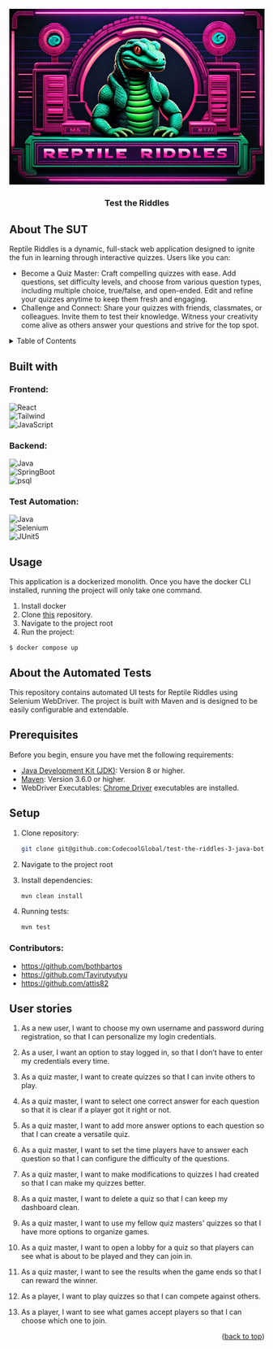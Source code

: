 <br />
<div align="center">
  <a href="https://github.com/CodecoolGlobal/el-proyecte-grande-sprint-1-java-Tomocza">
    <img src="https://raw.githubusercontent.com/CodecoolGlobal/el-proyecte-grande-sprint-1-java-Tomocza/development/frontend/src/assets/images/logo_big.png" alt="Logo">
  </a>
</div>
<h3 align="center">Test the Riddles</h3>
<p align="left"></p>

## About The SUT

Reptile Riddles is a dynamic, full-stack web application designed to ignite the fun in learning through interactive quizzes. Users like you can:

- Become a Quiz Master: Craft compelling quizzes with ease. Add questions, set difficulty levels, and choose from various question types, including multiple choice, true/false, and open-ended. Edit and refine your quizzes anytime to keep them fresh and engaging.
- Challenge and Connect: Share your quizzes with friends, classmates, or colleagues. Invite them to test their knowledge. Witness your creativity come alive as others answer your questions and strive for the top spot.

<!-- TABLE OF CONTENTS -->
<details>
  <summary>Table of Contents</summary>
  <ol>
    <li>
      <a href="#about-the-project">About The Project</a>
      <ul>
        <li><a href="#built-with">Built With</a></li>
      </ul>
    </li>
    <li>
      <a href="#getting-started">Getting Started</a>
      <ul>
        <li><a href="#installation">Installation</a></li>
      </ul>
    </li>
  </ol>
</details>



<!-- ABOUT THE PROJECT -->


## Built with

### Frontend:

![React] <br/> ![Tailwind] <br/> ![JavaScript] <br/>

### Backend: <br/>

![Java] <br/> ![SpringBoot]<br/> ![psql]

###  Test Automation:
![Java] <br/> ![Selenium] <br/> ![JUnit5]

## Usage

This application is a dockerized monolith.
Once you have the docker CLI installed, running the project will only take one command.

1. Install docker
2. Clone [this][reptile-riddles-url] repository.
4. Navigate to the project root
5. Run the project:
```shell
$ docker compose up
```

## About the Automated Tests

This repository contains automated UI tests for Reptile Riddles using Selenium WebDriver. The project is built with Maven and is designed to be easily configurable and extendable.

## Prerequisites

Before you begin, ensure you have met the following requirements:

- [Java Development Kit (JDK)][oracle-url]: Version 8 or higher.
- [Maven][Maven-url]: Version 3.6.0 or higher.
- WebDriver Executables: [Chrome Driver][chrome-driver-url] executables are installed.

## Setup

1. Clone repository:
    ```bash 
    git clone git@github.com:CodecoolGlobal/test-the-riddles-3-java-bothbartos.git
    ```
2. Navigate to the project root
3. Install dependencies:
    ```bash
    mvn clean install
    ```

4. Running tests:
   ```bash
   mvn test
   ```


### Contributors:


<a href="https://github.com/CodecoolGlobal/test-the-riddles-3-java-bothbartos/graphs/contributors">
</a>

* https://github.com/bothbartos
* https://github.com/Tavirutyutyu
* https://github.com/attis82


## User stories

1. As a new user, I want to choose my own username and password during registration, so that I can personalize my login credentials.
2. As a user, I want an option to stay logged in, so that I don’t have to enter my credentials every time.

3. As a quiz master, I want to create quizzes so that I can invite others to play.
4. As a quiz master, I want to select one correct answer for each question so that it is clear if a player got it right or not.
5. As a quiz master, I want to add more answer options to each question so that I can create a versatile quiz.
6. As a quiz master, I want to set the time players have to answer each question so that I can configure the difficulty of the questions.
7. As a quiz master, I want to make modifications to quizzes I had created so that I can make my quizzes better.
8. As a quiz master, I want to delete a quiz so that I can keep my dashboard clean.
9. As a quiz master, I want to use my fellow quiz masters' quizzes so that I have more options to organize games.
10. As a quiz master, I want to open a lobby for a quiz so that players can see what is about to be played and they can join in.
11. As a quiz master, I want to see the results when the game ends so that I can reward the winner.

12. As a player, I want to play quizzes so that I can compete against others.
13. As a player, I want to see what games accept players so that I can choose which one to join.

<p align="right">(<a href="#about-the-project">back to top</a>)</p>



<!-- MARKDOWN LINKS & IMAGES -->
<!-- https://www.markdownguide.org/basic-syntax/#reference-style-links -->

[Tailwind]: https://img.shields.io/badge/Tailwind-000000?style=for-the-badge&logo=TailwindCSS

[JavaScript]: https://img.shields.io/badge/JavaScript-000000?style=for-the-badge&logo=JavaScript

[React]: https://img.shields.io/badge/React-000000?style=for-the-badge&logo=React

[Java]: https://img.shields.io/badge/Java-000000?style=for-the-badge&logo=openjdk

[SpringBoot]: https://img.shields.io/badge/SpringBoot-000000?style=for-the-badge&logo=SpringBoot

[psql]: https://img.shields.io/badge/postgresql-000000?style=for-the-badge&logo=postgresql

[JUnit5]: https://img.shields.io/badge/JUnit5-000000?style=for-the-badge&logo=junit5

[Selenium]: https://img.shields.io/badge/Selenium-000000?style=for-the-badge&logo=selenium

[oracle-url]: https://www.oracle.com/java/technologies/downloads/?er=221886

[reptile-riddles-url]: https://github.com/CodecoolGlobal/reptile-riddles-2-general-bothbartos

[Maven-url]: https://maven.apache.org/

[chrome-driver-url]: https://developer.chrome.com/docs/chromedriver/downloads

